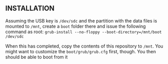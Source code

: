 INSTALLATION
---

Assuming the USB key is `/dev/sdc` and the partition with the data files is mounted to `/mnt`, create a `boot` folder there and issue the following command as root:
`grub-install --no-floppy --boot-directory=/mnt/boot /dev/sdc`

When this has completed, copy the contents of this repository to `/mnt`. You might want to customize the `boot/grub/grub.cfg` first, though. You then should be able to boot from it
